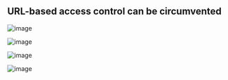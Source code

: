 ## URL-based access control can be circumvented  
![image](https://user-images.githubusercontent.com/22276823/124281841-598c7a80-db74-11eb-8aca-f93310d49eef.png)

![image](https://user-images.githubusercontent.com/22276823/124281765-424d8d00-db74-11eb-9f8c-182a5debef17.png)

![image](https://user-images.githubusercontent.com/22276823/124281976-79bc3980-db74-11eb-9f9f-f06786239162.png)
 
 ![image](https://user-images.githubusercontent.com/22276823/124282907-8a20e400-db75-11eb-84c5-1b976a15dcbc.png)

